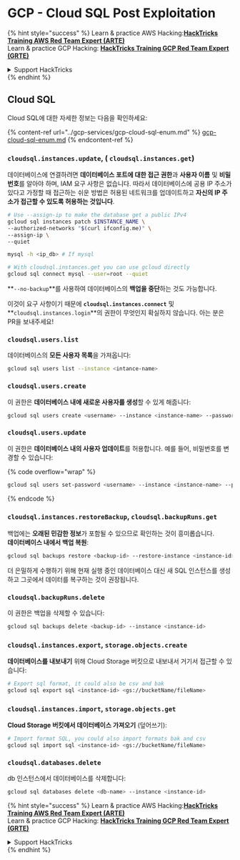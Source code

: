 # GCP - Cloud SQL Post Exploitation

{% hint style="success" %}
Learn & practice AWS Hacking:<img src="../../../.gitbook/assets/image (1).png" alt="" data-size="line">[**HackTricks Training AWS Red Team Expert (ARTE)**](https://training.hacktricks.xyz/courses/arte)<img src="../../../.gitbook/assets/image (1).png" alt="" data-size="line">\
Learn & practice GCP Hacking: <img src="../../../.gitbook/assets/image (2).png" alt="" data-size="line">[**HackTricks Training GCP Red Team Expert (GRTE)**<img src="../../../.gitbook/assets/image (2).png" alt="" data-size="line">](https://training.hacktricks.xyz/courses/grte)

<details>

<summary>Support HackTricks</summary>

* Check the [**subscription plans**](https://github.com/sponsors/carlospolop)!
* **Join the** 💬 [**Discord group**](https://discord.gg/hRep4RUj7f) or the [**telegram group**](https://t.me/peass) or **follow** us on **Twitter** 🐦 [**@hacktricks\_live**](https://twitter.com/hacktricks\_live)**.**
* **Share hacking tricks by submitting PRs to the** [**HackTricks**](https://github.com/carlospolop/hacktricks) and [**HackTricks Cloud**](https://github.com/carlospolop/hacktricks-cloud) github repos.

</details>
{% endhint %}

## Cloud SQL

Cloud SQL에 대한 자세한 정보는 다음을 확인하세요:

{% content-ref url="../gcp-services/gcp-cloud-sql-enum.md" %}
[gcp-cloud-sql-enum.md](../gcp-services/gcp-cloud-sql-enum.md)
{% endcontent-ref %}

### `cloudsql.instances.update`, ( `cloudsql.instances.get`)

데이터베이스에 연결하려면 **데이터베이스 포트에 대한 접근 권한**과 **사용자 이름** 및 **비밀번호**를 알아야 하며, IAM 요구 사항은 없습니다. 따라서 데이터베이스에 공용 IP 주소가 있다고 가정할 때 접근하는 쉬운 방법은 허용된 네트워크를 업데이트하고 **자신의 IP 주소가 접근할 수 있도록 허용하는 것입니다**.
```bash
# Use --assign-ip to make the database get a public IPv4
gcloud sql instances patch $INSTANCE_NAME \
--authorized-networks "$(curl ifconfig.me)" \
--assign-ip \
--quiet

mysql -h <ip_db> # If mysql

# With cloudsql.instances.get you can use gcloud directly
gcloud sql connect mysql --user=root --quiet
```
**`--no-backup`**를 사용하여 데이터베이스의 **백업을 중단**하는 것도 가능합니다.

이것이 요구 사항이기 때문에 **`cloudsql.instances.connect`** 및 **`cloudsql.instances.login`**의 권한이 무엇인지 확실하지 않습니다. 아는 분은 PR을 보내주세요!

### `cloudsql.users.list`

데이터베이스의 **모든 사용자 목록**을 가져옵니다:
```bash
gcloud sql users list --instance <intance-name>
```
### `cloudsql.users.create`

이 권한은 **데이터베이스 내에 새로운 사용자를 생성**할 수 있게 해줍니다:
```bash
gcloud sql users create <username> --instance <instance-name> --password <password>
```
### `cloudsql.users.update`

이 권한은 **데이터베이스 내의 사용자 업데이트**를 허용합니다. 예를 들어, 비밀번호를 변경할 수 있습니다:

{% code overflow="wrap" %}
```bash
gcloud sql users set-password <username> --instance <instance-name> --password <password>
```
{% endcode %}

### `cloudsql.instances.restoreBackup`, `cloudsql.backupRuns.get`

백업에는 **오래된 민감한 정보**가 포함될 수 있으므로 확인하는 것이 흥미롭습니다.\
**데이터베이스 내에서 백업 복원**:
```bash
gcloud sql backups restore <backup-id> --restore-instance <instance-id>
```
더 은밀하게 수행하기 위해 현재 실행 중인 데이터베이스 대신 새 SQL 인스턴스를 생성하고 그곳에서 데이터를 복구하는 것이 권장됩니다.

### `cloudsql.backupRuns.delete`

이 권한은 백업을 삭제할 수 있습니다:
```bash
gcloud sql backups delete <backup-id> --instance <instance-id>
```
### `cloudsql.instances.export`, `storage.objects.create`

**데이터베이스를 내보내기** 위해 Cloud Storage 버킷으로 내보내서 거기서 접근할 수 있습니다:
```bash
# Export sql format, it could also be csv and bak
gcloud sql export sql <instance-id> <gs://bucketName/fileName>
```
### `cloudsql.instances.import`, `storage.objects.get`

**Cloud Storage 버킷에서 데이터베이스 가져오기** (덮어쓰기):
```bash
# Import format SQL, you could also import formats bak and csv
gcloud sql import sql <instance-id> <gs://bucketName/fileName>
```
### `cloudsql.databases.delete`

db 인스턴스에서 데이터베이스를 삭제합니다:
```bash
gcloud sql databases delete <db-name> --instance <instance-id>
```
{% hint style="success" %}
Learn & practice AWS Hacking:<img src="../../../.gitbook/assets/image (1).png" alt="" data-size="line">[**HackTricks Training AWS Red Team Expert (ARTE)**](https://training.hacktricks.xyz/courses/arte)<img src="../../../.gitbook/assets/image (1).png" alt="" data-size="line">\
Learn & practice GCP Hacking: <img src="../../../.gitbook/assets/image (2).png" alt="" data-size="line">[**HackTricks Training GCP Red Team Expert (GRTE)**<img src="../../../.gitbook/assets/image (2).png" alt="" data-size="line">](https://training.hacktricks.xyz/courses/grte)

<details>

<summary>Support HackTricks</summary>

* Check the [**subscription plans**](https://github.com/sponsors/carlospolop)!
* **Join the** 💬 [**Discord group**](https://discord.gg/hRep4RUj7f) or the [**telegram group**](https://t.me/peass) or **follow** us on **Twitter** 🐦 [**@hacktricks\_live**](https://twitter.com/hacktricks\_live)**.**
* **해킹 트릭을 공유하려면** [**HackTricks**](https://github.com/carlospolop/hacktricks) 및 [**HackTricks Cloud**](https://github.com/carlospolop/hacktricks-cloud) 깃허브 리포지토리에 PR을 제출하세요.

</details>
{% endhint %}
